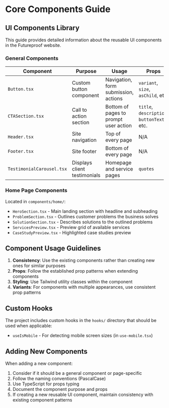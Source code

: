 # Core Components Guide

## UI Components Library

This guide provides detailed information about the reusable UI components in the Futureproof website.

### General Components

| Component | Purpose | Usage | Props |
|-----------|---------|-------|-------|
| `Button.tsx` | Custom button component | Navigation, form submission, actions | `variant`, `size`, `asChild`, etc. |
| `CTASection.tsx` | Call to action section | Bottom of pages to prompt user action | `title`, `description`, `buttonText`, etc. |
| `Header.tsx` | Site navigation | Top of every page | N/A |
| `Footer.tsx` | Site footer | Bottom of every page | N/A |
| `TestimonialCarousel.tsx` | Displays client testimonials | Homepage and service pages | `quotes` |

### Home Page Components

Located in `components/home/`:

- `HeroSection.tsx` - Main landing section with headline and subheading
- `ProblemSection.tsx` - Outlines customer problems the business solves
- `SolutionSection.tsx` - Describes solutions to the outlined problems
- `ServicesPreview.tsx` - Preview grid of available services
- `CaseStudyPreview.tsx` - Highlighted case studies preview



## Component Usage Guidelines

1. **Consistency**: Use the existing components rather than creating new ones for similar purposes
2. **Props**: Follow the established prop patterns when extending components
3. **Styling**: Use Tailwind utility classes within the component
4. **Variants**: For components with multiple appearances, use consistent prop patterns

## Custom Hooks

The project includes custom hooks in the `hooks/` directory that should be used when applicable:

- `useIsMobile` - For detecting mobile screen sizes (in `use-mobile.tsx`)

## Adding New Components

When adding a new component:

1. Consider if it should be a general component or page-specific
2. Follow the naming conventions (PascalCase)
3. Use TypeScript for props typing
4. Document the component purpose and props
5. If creating a new reusable UI component, maintain consistency with existing component patterns
